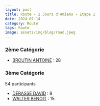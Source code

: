 ```yaml
---
layout: post
title: Route - 2 Jours d'Amiens - Etape 1
date: 2024-07-14
category: Route
tags: Route
image: assets/img/blog/road.jpeg
---
```


### 2ème Catégorie
- [BROUTIN ANTOINE](https://teamspecializedlille.cc/coureurs/broutinantoine) : 28

### 3ème Catégorie
54 participants
- [DERASSE DAVID](https://teamspecializedlille.cc/coureurs/derassedavid) : 8
- [WALTER BENOIT](https://teamspecializedlille.cc/coureurs/walterbenoit) : 15